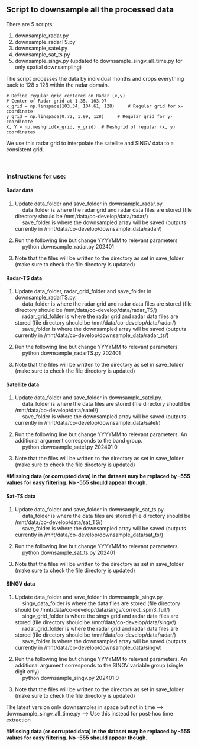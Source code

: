 ## Script to downsample all the processed data 

There are 5 scripts:
1. downsample_radar.py
2. downsample_radarTS.py
3. downsample_satel.py
4. downsample_sat_ts.py
5. downsample_singv.py (updated to downsample_singv_all_time.py for only spatial downsampling)


The script processes the data by individual months and crops everything back to 128 x 128 within the radar domain.

    # Define regular grid centered on Radar (x,y)
    # Center of Radar grid at 1.35, 103.97
    x_grid = np.linspace(103.34, 104.61, 128)     # Regular grid for x-coordinate
    y_grid = np.linspace(0.72, 1.99, 128)     # Regular grid for y-coordinate
    X, Y = np.meshgrid(x_grid, y_grid)  # Meshgrid of regular (x, y) coordinates


We use this radar grid to interpolate the satellite and SINGV data to a consistent grid.
  
<br>

### Instructions for use:

#### Radar data

1. Update data_folder and save_folder in downsample_radar.py. </br>
&nbsp;&nbsp;&nbsp;&nbsp; data_folder is where the radar grid and radar data files are stored (file directory should be /mnt/data/co-develop/data/radar/)</br>
&nbsp;&nbsp;&nbsp;&nbsp; save_folder is where the downsampled array will be saved (outputs currently in /mnt/data/co-develop/downsample_data/radar/) </br>

2. Run the following line but change YYYYMM to relevant parameters </br>
&nbsp;&nbsp;&nbsp;&nbsp; python downsample_radar.py 202401 </br>

3. Note that the files will be written to the directory as set in save_folder (make sure to check the file directory is updated)


#### Radar-TS data

1. Update data_folder, radar_grid_folder and save_folder in downsample_radarTS.py. </br>
&nbsp;&nbsp;&nbsp;&nbsp; data_folder is where the radar grid and radar data files are stored (file directory should be /mnt/data/co-develop/data/radar_TS/)</br>
&nbsp;&nbsp;&nbsp;&nbsp; radar_grid_folder is where the radar grid and radar data files are stored (file directory should be /mnt/data/co-develop/data/radar/)</br>
&nbsp;&nbsp;&nbsp;&nbsp; save_folder is where the downsampled array will be saved (outputs currently in /mnt/data/co-develop/downsample_data/radar_ts/) </br>

2. Run the following line but change YYYYMM to relevant parameters </br>
&nbsp;&nbsp;&nbsp;&nbsp; python downsample_radarTS.py 202401 </br>

3. Note that the files will be written to the directory as set in save_folder (make sure to check the file directory is updated)


#### Satellite data

1. Update data_folder and save_folder in downsample_satel.py. </br>
&nbsp;&nbsp;&nbsp;&nbsp; data_folder is where the data files are stored (file directory should be /mnt/data/co-develop/data/satel/)</br>
&nbsp;&nbsp;&nbsp;&nbsp; save_folder is where the downsampled array will be saved (outputs currently in /mnt/data/co-develop/downsample_data/satel/) </br>

2. Run the following line but change YYYYMM to relevant parameters. An additional argument corresponds to the band group. </br>
&nbsp;&nbsp;&nbsp;&nbsp; python downsample_satel.py 202401 0 </br>

3. Note that the files will be written to the directory as set in save_folder (make sure to check the file directory is updated)

#<b>Missing data (or corrupted data) in the dataset may be replaced by -555 values for easy filtering. No -555 should appear though. </b>

#### Sat-TS data

1. Update data_folder and save_folder in downsample_sat_ts.py. </br>
&nbsp;&nbsp;&nbsp;&nbsp; data_folder is where the data files are stored (file directory should be /mnt/data/co-develop/data/sat_TS/)</br>
&nbsp;&nbsp;&nbsp;&nbsp; save_folder is where the downsampled array will be saved (outputs currently in /mnt/data/co-develop/downsample_data/sat_ts/) </br>

2. Run the following line but change YYYYMM to relevant parameters. </br>
&nbsp;&nbsp;&nbsp;&nbsp; python downsample_sat_ts.py 202401 </br>

3. Note that the files will be written to the directory as set in save_folder (make sure to check the file directory is updated)




#### SINGV data

1. Update data_folder and save_folder in downsample_singv.py. </br>
&nbsp;&nbsp;&nbsp;&nbsp; singv_data_folder is where the data files are stored (file directory should be /mnt/data/co-develop/data/singv/correct_spin3_full/)</br>
&nbsp;&nbsp;&nbsp;&nbsp; singv_grid_folder is where the singv grid and radar data files are stored (file directory should be /mnt/data/co-develop/data/singv/)</br>
&nbsp;&nbsp;&nbsp;&nbsp; radar_grid_folder is where the radar grid and radar data files are stored (file directory should be /mnt/data/co-develop/data/radar/)</br>
&nbsp;&nbsp;&nbsp;&nbsp; save_folder is where the downsampled array will be saved (outputs currently in /mnt/data/co-develop/downsample_data/singv/) </br>

2. Run the following line but change YYYYMM to relevant parameters. An additional argument corresponds to the SINGV variable group (single digit only). </br>
&nbsp;&nbsp;&nbsp;&nbsp; python downsample_singv.py 202401 0 </br>

3. Note that the files will be written to the directory as set in save_folder (make sure to check the file directory is updated)

The latest version only downsamples in space but not in time --> downsample_singv_all_time.py --> Use this instead for post-hoc time extraction

#<b>Missing data (or corrupted data) in the dataset may be replaced by -555 values for easy filtering. No -555 should appear though. </b>
